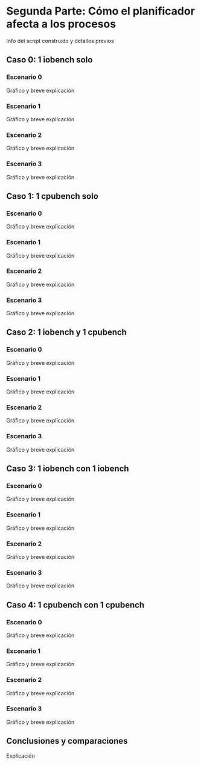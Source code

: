 # Segunda Parte: Cómo el planificador afecta a los procesos

Info del script construído y detalles previos

## Caso 0: 1 iobench solo

### Escenario 0
Gráfico y breve explicación

### Escenario 1
Gráfico y breve explicación

### Escenario 2
Gráfico y breve explicación

### Escenario 3
Gráfico y breve explicación

## Caso 1: 1 cpubench solo

### Escenario 0
Gráfico y breve explicación

### Escenario 1
Gráfico y breve explicación

### Escenario 2
Gráfico y breve explicación

### Escenario 3
Gráfico y breve explicación

## Caso 2: 1 iobench y 1 cpubench

### Escenario 0
Gráfico y breve explicación

### Escenario 1
Gráfico y breve explicación

### Escenario 2
Gráfico y breve explicación

### Escenario 3
Gráfico y breve explicación

## Caso 3: 1 iobench con 1 iobench

### Escenario 0
Gráfico y breve explicación

### Escenario 1
Gráfico y breve explicación

### Escenario 2
Gráfico y breve explicación

### Escenario 3
Gráfico y breve explicación

## Caso 4: 1 cpubench con 1 cpubench

### Escenario 0
Gráfico y breve explicación

### Escenario 1
Gráfico y breve explicación

### Escenario 2
Gráfico y breve explicación

### Escenario 3
Gráfico y breve explicación

## Conclusiones y comparaciones

Explicación